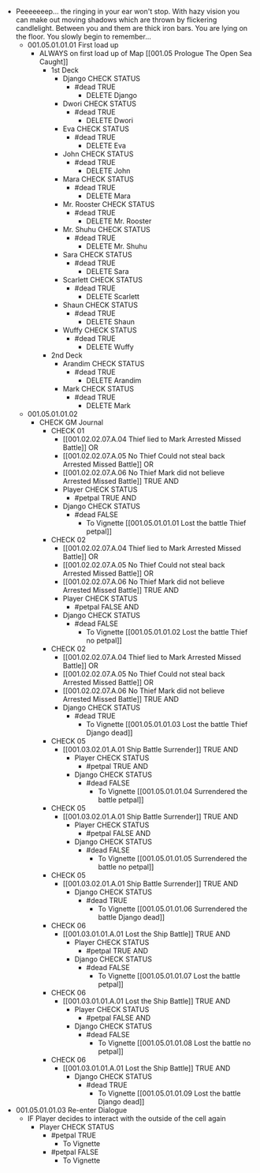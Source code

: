 - Peeeeeeep... the ringing in your ear won't stop. With hazy vision you can make out moving shadows which are thrown by flickering candlelight. Between you and them are thick iron bars. You are lying on the floor. You slowly begin to remember...
	- 001.05.01.01.01 First load up
		- ALWAYS on first load up of Map [[001.05 Prologue The Open Sea Caught]]
			- 1st Deck
				- Django CHECK STATUS
					- #dead TRUE
						- DELETE Django
				- Dwori CHECK STATUS
					- #dead TRUE
						- DELETE Dwori
				- Eva CHECK STATUS
					- #dead TRUE
						- DELETE Eva
				- John CHECK STATUS
					- #dead TRUE
						- DELETE John
				- Mara CHECK STATUS
					- #dead TRUE
						- DELETE Mara
				- Mr. Rooster CHECK STATUS
					- #dead TRUE
						- DELETE Mr. Rooster
				- Mr. Shuhu CHECK STATUS
					- #dead TRUE
						- DELETE Mr. Shuhu
				- Sara CHECK STATUS
					- #dead TRUE
						- DELETE Sara
				- Scarlett CHECK STATUS
					- #dead TRUE
						- DELETE Scarlett
				- Shaun CHECK STATUS
					- #dead TRUE
						- DELETE Shaun
				- Wuffy CHECK STATUS
					- #dead TRUE
						- DELETE Wuffy
			- 2nd Deck
				- Arandim CHECK STATUS
					- #dead TRUE
						- DELETE Arandim
				- Mark CHECK STATUS
					- #dead TRUE
						- DELETE Mark
	- 001.05.01.01.02
		- CHECK GM Journal
			- CHECK 01
				- [[001.02.02.07.A.04 Thief lied to Mark Arrested Missed Battle]] OR
				- [[001.02.02.07.A.05 No Thief Could not steal back Arrested Missed Battle]] OR
				- [[001.02.02.07.A.06 No Thief Mark did not believe Arrested Missed Battle]] TRUE AND
				- Player CHECK STATUS
					- #petpal TRUE AND
				- Django CHECK STATUS
					- #dead FALSE
						- To Vignette [[001.05.01.01.01 Lost the battle Thief petpal]]
			- CHECK 02
				- [[001.02.02.07.A.04 Thief lied to Mark Arrested Missed Battle]] OR
				- [[001.02.02.07.A.05 No Thief Could not steal back Arrested Missed Battle]] OR
				- [[001.02.02.07.A.06 No Thief Mark did not believe Arrested Missed Battle]] TRUE AND
				- Player CHECK STATUS
					- #petpal FALSE AND
				- Django CHECK STATUS
					- #dead FALSE
						- To Vignette [[001.05.01.01.02 Lost the battle Thief no petpal]]
			- CHECK 02
				- [[001.02.02.07.A.04 Thief lied to Mark Arrested Missed Battle]] OR
				- [[001.02.02.07.A.05 No Thief Could not steal back Arrested Missed Battle]] OR
				- [[001.02.02.07.A.06 No Thief Mark did not believe Arrested Missed Battle]] TRUE AND
				- Django CHECK STATUS
					- #dead TRUE
						- To Vignette [[001.05.01.01.03 Lost the battle Thief Django dead]]
			- CHECK 05
				- [[001.03.02.01.A.01 Ship Battle Surrender]] TRUE AND
					- Player CHECK STATUS
						- #petpal TRUE AND
					- Django CHECK STATUS
						- #dead FALSE
							- To Vignette [[001.05.01.01.04 Surrendered the battle petpal]]
			- CHECK 05
				- [[001.03.02.01.A.01 Ship Battle Surrender]] TRUE AND
					- Player CHECK STATUS
						- #petpal FALSE AND
					- Django CHECK STATUS
						- #dead FALSE
							- To Vignette [[001.05.01.01.05 Surrendered the battle no petpal]]
			- CHECK 05
				- [[001.03.02.01.A.01 Ship Battle Surrender]] TRUE AND
					- Django CHECK STATUS
						- #dead TRUE
							- To Vignette [[001.05.01.01.06 Surrendered the battle Django dead]]
			- CHECK 06
				- [[001.03.01.01.A.01 Lost the Ship Battle]] TRUE AND
					- Player CHECK STATUS
						- #petpal TRUE AND
					- Django CHECK STATUS
						- #dead FALSE
							- To Vignette [[001.05.01.01.07 Lost the battle petpal]]
			- CHECK 06
				- [[001.03.01.01.A.01 Lost the Ship Battle]] TRUE AND
					- Player CHECK STATUS
						- #petpal FALSE AND
					- Django CHECK STATUS
						- #dead FALSE
							- To Vignette [[001.05.01.01.08 Lost the battle no petpal]]
			- CHECK 06
				- [[001.03.01.01.A.01 Lost the Ship Battle]] TRUE AND
					- Django CHECK STATUS
						- #dead TRUE
							- To Vignette [[001.05.01.01.09 Lost the battle Django dead]]
- 001.05.01.01.03 Re-enter Dialogue
	- IF Player decides to interact with the outside of the cell again
		- Player CHECK STATUS
			- #petpal TRUE
				- To Vignette
			- #petpal FALSE
				- To Vignette